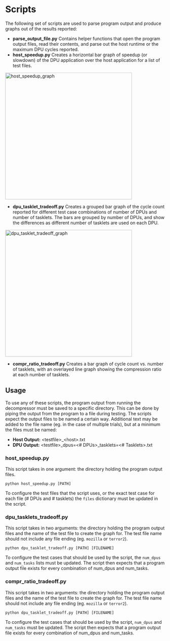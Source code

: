 # Scripts
The following set of scripts are used to parse program output and produce graphs out of the results reported:

* **parse\_output\_file.py** Contains helper functions that open the program output files, read their contents, and parse out the host runtime or the maximum DPU cycles reported.
* **host\_speedup.py** Creates a horizontal bar graph of speedup (or slowdown) of the DPU application over the host application for a list of test files.
<img src="https://user-images.githubusercontent.com/25714353/83307868-7066dd80-a1ba-11ea-9adf-bd45f837cfcb.png" alt="host_speedup_graph" width="400"/>

* **dpu\_tasklet\_tradeoff.py** Creates a grouped bar graph of the cycle count reported for different test case combinations of number of DPUs and number of tasklets. The bars are grouped by number of DPUs, and show the differences as different number of tasklets are used on each DPU.
<img src="https://user-images.githubusercontent.com/25714353/83307875-73fa6480-a1ba-11ea-8f39-397608bf5940.png" alt="dpu_tasklet_tradeoff_graph" width="400"/>

* **compr\_ratio\_tradeoff.py** Creates a bar graph of cycle count vs. number of tasklets, with an overlayed line graph showing the compression ratio at each number of tasklets.

## Usage
To use any of these scripts, the program output from running the decompressor must be saved to a specific directory. This can be done by piping the output from the program to a file during testing. The scripts expect the output files to be named a certain way. Additional text may be added to the file name (eg. in the case of multiple trials), but at a minimum the files must be named:
* **Host Output:** \<testfile\>\_\<host\>.txt
* **DPU Output:** \<testfile\>\_dpus=<# DPUs\>\_tasklets=<# Tasklets\>.txt

### host\_speedup.py
This script takes in one argument: the directory holding the program output files.

`python host_speedup.py [PATH]`

To configure the test files that the script uses, or the exact test case for each file (# DPUs and # tasklets) the `files` dictionary must be updated in the script.

### dpu\_tasklets\_tradeoff.py
This script takes in two arguments: the directory holding the program output files and the name of the test file to create the graph for. The test file name should not include any file ending (eg. `mozilla` or `terror2`).

`python dpu_tasklet_tradeoff.py [PATH] [FILENAME]`

To configure the test cases that should be used by the script, the `num_dpus` and `num_tasks` lists must be updated. The script then expects that a program output file exists for every combination of num\_dpus and num\_tasks.

### compr\_ratio\_tradeoff.py
This script takes in two arguments: the directory holding the program output files and the name of the test file to create the graph for. The test file name should not include any file ending (eg. `mozilla` or `terror2`).

`python dpu_tasklet_tradeoff.py [PATH] [FILENAME]`

To configure the test cases that should be used by the script, `num_dpus` and `num_tasks` must be updated. The script then expects that a program output file exists for every combination of num\_dpus and num\_tasks.
